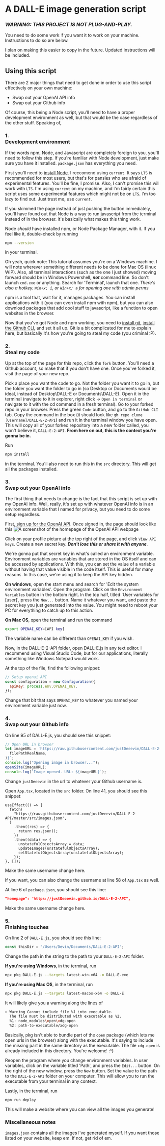 # A DALL-E image generation script

### **_WARNING: THIS PROJECT IS NOT PLUG-AND-PLAY._**

You need to do some work if you want it to work on your machine. Instructions to do so are below.

I plan on making this easier to copy in the future. Updated instructions will be included.

## Using this script

There are 2 major things that need to get done in order to use this script effectively on your own machine:

- Swap out your OpenAI API info
- Swap out your Github info

Of course, this being a Node script, you'll need to have a proper development environment as well, but that would be the case regardless of the other stuff. Speaking of,

### 1.<br> Development environment

If the words npm, Node, and Javascript are completely foreign to you, you'll need to follow this step. If you're familiar with Node development, just make sure you have it installed. `package.json` has everything you need.

First you'll need to [install Node](https://nodejs.org/en/). I reccomend using `current`. It says `LTS` is recommended for most users, but that's for pansies who are afraid of experimental features. You'll be fine, I promise. Also, I can't promise this will work with `LTS`. I'm using `current` on my machine, and I'm fairly certain this script uses some experimental features which might not be on `LTS`. I'm too lazy to find out. Just trust me, use `current`.

If you skimmed the page instead of just pushing the button immediately, you'll have found out that Node is a way to run javascript from the terminal instead of in the browser. It's basically what makes this thing work.

Node _should_ have installed npm, or Node Package Manager, with it. If you feel like it, double-check by running

```bash
npm --version
```

in your terminal.

Oh yeah, quick note: This tutorial assumes you're on a Windows machine. I will note wherever something different needs to be done for Mac OS (linux WIP). Also, all terminal interactions (such as the one I just showed) moving forward should be in Windows Powershell, **_not_** command line. So don't launch `cmd.exe` or anything. Search for 'Terminal', launch that one. _There's also a hotkey. `Win+x; i`, or `Win+x; a` for opening one with admin perms_

npm is a tool that, wait for it, manages packages. You can install applications with it (you can even install npm with npm), but you can also download packages that add cool stuff to javascript, like a function to open websites in the browser.

Now that you've got Node and npm working, you need to [install git](https://git-scm.com/download/win), [install the Github CLI](https://cli.github.com), and set it all up. Git is a bit complicated for me to explain here, but basically it's how you're going to steal my code (you criminal :P).

### 2. <br> Steal my code

Up at the top of the page for this repo, click the `fork` button. You'll need a Github account, so make that if you don't have one. Once you've forked it, visit the page of your new repo.

Pick a place you want the code to go. Not the folder you want it to go in, but the folder you want the folder to go in (so Desktop or Documents would be ideal, instead of Desktop\DALL-E or Documents\DALL-E). Open it in the terminal (navigate to it in explorer, right click -> `Open in terminal` or navigate to it with the cd command in a fresh terminal). Go to your forked repo in your browser. Press the green `Code` button, and go to the `GitHub CLI` tab. Copy the command in the box (it should look like `gh repo clone [Username]/DALL-E-2-API`) and run it in the terminal window you have open. This will copy all of your forked repository into a new folder called, you won't believe it, `DALL-E-2-API`. **From here on out, this is the context you're gonna be in.**

Run

```bash
npm install
```

in the terminal. You'll also need to run this in the `src` directory. This will get all the packages installed.

### 3. <br> Swap out your OpenAI info

The first thing that needs to change is the fact that this script is set up with my OpenAI info. Well, really, it's set up with whatever OpenAI info is in an environment variable that I named for privacy, but you need to do some setup regardless.

First, [sign up for the OpenAI API](https://beta.openai.com/signup). Once signed in, the page should look like this
![A screenshot of the homepage of the OpenAI API webpage](readme.images/OpenAI%20API%20homepage.png)

Click on your profile picture at the top right of the page, and click `View API keys`. Create a new secret key. **_Don't lose this or share it with anyone_**.

We're gonna put that secret key in what's called an environment variable. Environment variables are variables that are stored in the OS itself and can be accessed by applications. With this, you can set the value of a variable without having that value visible in the code itself. This is useful for many reasons. In this case, we're using it to keep the API key hidden.

**On windows**, open the start menu and search for 'Edit the system environment variables'. Open the program. Click on the `Environment Variables` button in the bottom right. In the top half, titled 'User variables for [user]', press the `New...` button. Name it whatever you want, and paste the secret key you just generated into the value. You might need to reboot your PC for everything to catch up to this action.

**On Mac OS**, open the terminal and run the command

```bash
export OPENAI_KEY=[API key]
```

The variable name can be different than `OPENAI_KEY` if you wish.

Now, in the DALL-E-2-API folder, open DALL-E.js in any text editor. I recommend using Visual Studio Code, but for our applications, literally something like Windows Notepad would work.

At the top of the file, find the following snippet:

```js
// Setup openai API
const configuration = new Configuration({
  apiKey: process.env.OPENAI_KEY,
});
```

Change that bit that says `OPENAI_KEY` to whatever you named your environment variable just now.

### 4. <br> Swap out your Github info

On line 95 of DALL-E.js, you should see this snippet:

```js
// Open URL in browser
let imageURL = `https://raw.githubusercontent.com/justDeeevin/DALL-E-2-API/master/images/${path.basename(
  filePathRealName,
)}`;
console.log("Opening image in browser...");
openSite(imageURL);
console.log(`Image opened. URL: ${imageURL}`);
```

Change `justDeeevin` in the url to whatever your Github username is.

Open `App.tsx`, located in the `src` folder. On line 41, you should see this snippet:

```tsx
useEffect(() => {
  fetch(
    "https://raw.githubusercontent.com/justDeeevin/DALL-E-2-API/master/src/images.json",
  )
    .then((res) => {
      return res.json();
    })
    .then((data) => {
      unstatefulObjectsArray = data;
      updateImages(unstatefulObjectsArray);
      setStatefulObjectsArray(unstatefulObjectsArray);
    });
}, []);
```

Make the same username change here.

If you want, you can also change the username at line 58 of `App.tsx` as well.

At line 6 of `package.json`, you should see this line:

```json
"homepage": "https://justDeeevin.github.io/DALL-E-2-API",
```

Make the same username change here.

### 5. <br> Finishing touches

On line 2 of `DALL-E.js`, you should see this line:

```js
const thisDir = "/Users/Devin/Documents/DALL-E-2-API";
```

Change the path in the string to the path to your `DALL-E-2-API` folder.

**If you're using Windows**, in the terminal, run

```bash
npx pkg DALL-E.js --targets latest-win-x64 -o DALL-E.exe
```

**If you're using Mac OS**, in the terminal, run

```bash
npx pkg DALL-E.js --targets latest-macos-x64 -o DALL-E
```

It will likely give you a warning along the lines of

```bash
> Warning Cannot include file %1 into executable.
  The file must be distributed with executable as %2.
  %1: node_modules\open\xdg-open
  %2: path-to-executable/xdg-open
```

Basically, pkg isn't able to bundle part of the `open` package (which lets me open urls in the browser) along with the executable. It's saying to include the missing part in the same directory as the executable. The file `xdg-open` is already included in this directory. You're welcome! :^)

Reopen the program where you change environment variables. In user variables, click on the variable titled 'Path', and press the `Edit...` button. On the right of the new window, press the `New` button. Set the value to the path to the `DALL-E-2-API` folder on your computer. This will allow you to run the executable from your terminal in any context.

Lastly, in the terminal, run

```bash
npm run deploy
```

This will make a website where you can view all the images you generate!

### Miscellaneous notes

`images.json` contains all the images I've generated myself. If you want those listed on your website, keep em. If not, get rid of em.
